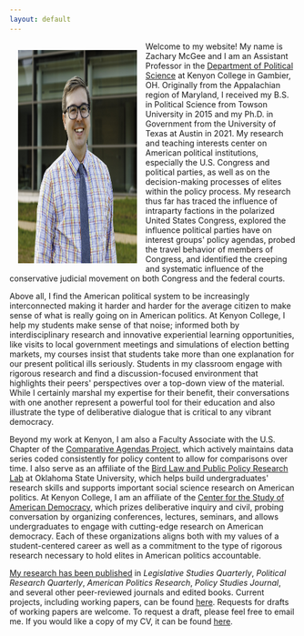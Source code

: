 ```yaml
---
layout: default
---
```

<img style="width=209px;height=375px;float:left;padding:15px;"
src="/images/mcgee_headshot_prim_trimmed.jpg" alt="" width="209" height="375">

Welcome to my website! My name is Zachary McGee and I am an Assistant Professor in the [Department of Political Science](https://www.kenyon.edu/academics/departments-and-majors/political-science/) at Kenyon College in Gambier, OH. Originally from the Appalachian region of Maryland, I received my B.S. in Political Science from Towson University in 2015 and my Ph.D. in Government from the University of Texas at Austin in 2021. My research and teaching interests center on American political institutions, especially the U.S. Congress and political parties, as well as on the decision-making processes of elites within the policy process. My research thus far has traced the influence of intraparty factions in the polarized United States Congress, explored the influence political parties have on interest groups' policy agendas, probed the travel behavior of members of Congress, and identified the creeping and systematic influence of the conservative judicial movement on both Congress and the federal courts.

Above all, I find the American political system to be increasingly interconnected making it harder and harder for the average citizen to make sense of what is really going on in American politics. At Kenyon College, I help my students make sense of that noise; informed both by interdisciplinary research and innovative experiential learning opportunities, like visits to local government meetings and simulations of election betting markets, my courses insist that students take more than one explanation for our present political ills seriously. Students in my classroom engage with rigorous research and find a discussion-focused environment that highlights their peers' perspectives over a top-down view of the material. While I certainly marshal my expertise for their benefit, their conversations with one another represent a powerful tool for their education and also illustrate the type of deliberative dialogue that is critical to any vibrant democracy.

Beyond my work at Kenyon, I am also a Faculty Associate with the U.S. Chapter of the [Comparative Agendas Project](http://www.comparativeagendas.net/us), which actively maintains data series coded consistently for policy content to allow for comparisons over time. I also serve as an affiliate of the [Bird Law and Public Policy Research Lab](https://christinecbird.com/mentorship/) at Oklahoma State University, which helps build undergraduates' research skills and supports important social science research on American politics. At Kenyon College, I am an affiliate of the [Center for the Study of American Democracy](https://www.kenyon.edu/offices-and-services/center-for-the-study-of-american-democracy/), which prizes deliberative inquiry and civil, probing conversation by organizing conferences, lectures, seminars, and allows undergraduates to engage with cutting-edge research on American democracy. Each of these organizations aligns both with my values of a student-centered career as well as a commitment to the type of rigorous research necessary to hold elites in American politics accountable.

[My research has been published](https://scholar.google.com/citations?user=wlRQLtwAAAAJ&hl=en) in *Legislative Studies Quarterly*, *Political Research Quarterly*, *American Politics Research*, *Policy Studies Journal*, and several other peer-reviewed journals and edited books. Current projects, including working papers, can be found [here](/research/). Requests for drafts of working papers are welcome. To request a draft, please feel free to email me. If you would like a copy of my CV, it can be found [here](/McGee_CV.pdf).
